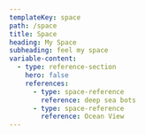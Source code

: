 ```yaml
---
templateKey: space
path: /space
title: Space
heading: My Space
subheading: feel my space
variable-content:
  - type: reference-section
    hero: false
    references:
      - type: space-reference
        reference: deep sea bots
      - type: space-reference
        reference: Ocean View
---
```

